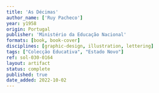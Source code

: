 ```yaml
---
title: 'As Décimas'
author_name: ['Ruy Pacheco']
year: y1958
origin: Portugal
publisher: 'Ministério da Educação Nacional'
formats: [book, book-cover]
disciplines: [graphic-design, illustration, lettering]
tags: ["Colecção Educativa", "Estado Novo"]
ref: sol-030-0164
layout: artifact
status: complete
published: true
date_added: 2022-10-02
---
```

